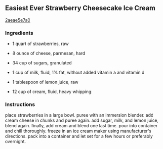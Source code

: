 ## Easiest Ever Strawberry Cheesecake Ice Cream

[2aeae5e7a0](http://www.food.com/recipe/easiest-ever-strawberry-cheesecake-ice-cream-460692)

### Ingredients

 - 1 quart of strawberries, raw

 - 8 ounce of cheese, parmesan, hard

 - 34 cup of sugars, granulated

 - 1 cup of milk, fluid, 1% fat, without added vitamin a and vitamin d

 - 1 tablespoon of lemon juice, raw

 - 12 cup of cream, fluid, heavy whipping

### Instructions

place strawberries in a large bowl. puree with an immersion blender. add cream cheese in chunks and puree again. add sugar, milk, and lemon juice, blend again. finally, add cream and blend one last time. pour into container and chill thoroughly. freeze in an ice cream maker using manufacturer's directions. pack into a container and let set for a few hours or preferably overnight.